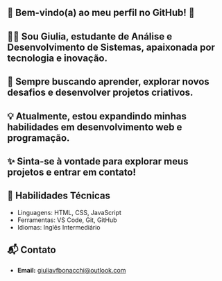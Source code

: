 ## 🌟 Bem-vindo(a) ao meu perfil no GitHub! 🌟
## 👩‍💻 Sou Giulia, estudante de Análise e Desenvolvimento de Sistemas, apaixonada por tecnologia e inovação.

## 🚀 Sempre buscando aprender, explorar novos desafios e desenvolver projetos criativos.
## 💡 Atualmente, estou expandindo minhas habilidades em desenvolvimento web e programação.
## ✨ Sinta-se à vontade para explorar meus projetos e entrar em contato!

## 🚀 Habilidades Técnicas  
- Linguagens: HTML, CSS, JavaScript  
- Ferramentas: VS Code, Git, GitHub 
- Idiomas: Inglês Intermediário  

## 📬 Contato  
- **Email:** giuliavfbonacchi@outlook.com
